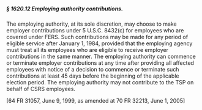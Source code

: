 ##### § 1620.12 Employing authority contributions. #####

The employing authority, at its sole discretion, may choose to make employer contributions under 5 U.S.C. 8432(c) for employees who are covered under FERS. Such contributions may be made for any period of eligible service after January 1, 1984, provided that the employing agency must treat all its employees who are eligible to receive employer contributions in the same manner. The employing authority can commence or terminate employer contributions at any time after providing all affected employees with notice of a decision to commence or terminate such contributions at least 45 days before the beginning of the applicable election period. The employing authority may not contribute to the TSP on behalf of CSRS employees.

[64 FR 31057, June 9, 1999, as amended at 70 FR 32213, June 1, 2005]